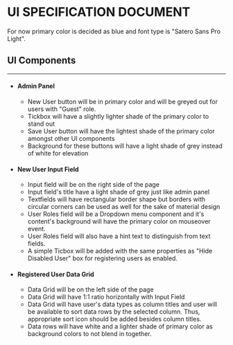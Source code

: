 # UI SPECIFICATION DOCUMENT 
 
 For now primary color is decided as blue and font type is "Satero Sans Pro Light".
 
 
  ## UI Components

  

  ***
  
- #### Admin Panel
 
  - New User button will be in primary color and will be greyed out for users with "Guest" role.
  - Tickbox will have a slightly lighter shade of the primary color to stand out
  - Save User button will have the lightest shade of the primary color amongst other UI components
  - Background for these buttons will have a light shade of grey instead of white for elevation
- #### New User Input Field
  - Input field will be on the right side of the page 
  -  Input field's title have a light shade of grey just like admin panel
  -  Textfields will have rectangular border shape but borders with circular corners can be used as well for the sake of material design
  -  User Roles field will be a Dropdown menu component and it's content's background will have the primary color on mouseover event.
  -  User Roles field will also have a hint text to distinguish from text fields.
  -  A simple Ticbox will be added with the same properties as "Hide Disabled User" box for registering users as enabled.
- #### Registered User Data Grid
  - Data Grid will be on the left side of the page
  - Data Grid will have 1:1 ratio horizontally with Input Field
  - Data Grid will have user's data types as column titles and user will be available to sort data rows by the selected column. Thus, appropriate sort icon should be added besides column titles.
  - Data rows will have white and a lighter shade of primary color as background colors to not blend in together. 
  
  
  



 
  
  